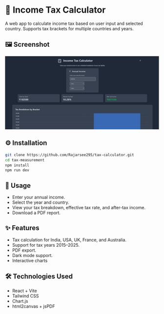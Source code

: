 # 🧮 Income Tax Calculator

A web app to calculate income tax based on user input and selected country. Supports tax brackets for multiple countries and years.


## 🖼️ Screenshot
![Tax Calculator Screenshot](./screenshot.png)


## ⚙️ Installation

```bash
git clone https://github.com/Rajarsee295/tax-calculator.git
cd tax-measurement
npm install
npm run dev
```

## 🚀 Usage

- Enter your annual income.
- Select the year and country.
- View your tax breakdown, effective tax rate, and after-tax income.
- Download a PDF report.


## ✨ Features

- Tax calculation for India, USA, UK, France, and Australia.
- Support for tax years 2015–2025.
- PDF export.
- Dark mode support.
- Interactive charts


## 🛠 Technologies Used
- React + Vite
- Tailwind CSS
- Chart.js
- html2canvas + jsPDF
